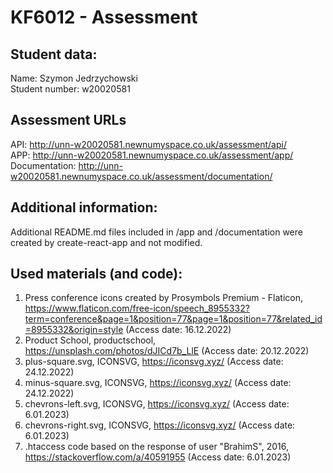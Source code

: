 # KF6012 - Assessment

## Student data:
Name: Szymon Jedrzychowski  
Student number: w20020581

## Assessment URLs
API: http://unn-w20020581.newnumyspace.co.uk/assessment/api/  
APP: http://unn-w20020581.newnumyspace.co.uk/assessment/app/  
Documentation: http://unn-w20020581.newnumyspace.co.uk/assessment/documentation/

## Additional information:
Additional README.md files included in /app and /documentation were created by create-react-app and not modified.

## Used materials (and code):
1. Press conference icons created by Prosymbols Premium - Flaticon, https://www.flaticon.com/free-icon/speech_8955332?term=conference&page=1&position=77&page=1&position=77&related_id=8955332&origin=style (Access date: 16.12.2022)
2. Product School, productschool, https://unsplash.com/photos/dJICd7b_LlE (Access date: 20.12.2022)
3. plus-square.svg, ICONSVG, https://iconsvg.xyz/ (Access date: 24.12.2022)
4. minus-square.svg, ICONSVG, https://iconsvg.xyz/ (Access date: 24.12.2022)
5. chevrons-left.svg, ICONSVG, https://iconsvg.xyz/ (Access date: 6.01.2023)
6. chevrons-right.svg, ICONSVG, https://iconsvg.xyz/ (Access date: 6.01.2023)
7. .htaccess code based on the response of user "BrahimS", 2016, https://stackoverflow.com/a/40591955 (Access date: 6.01.2023)